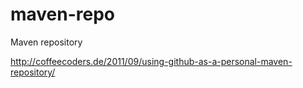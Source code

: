 maven-repo
==========

Maven repository

http://coffeecoders.de/2011/09/using-github-as-a-personal-maven-repository/



